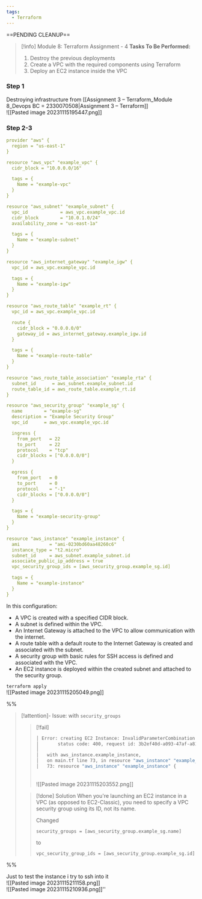 ```yaml
---
tags:
  - Terraform
---
```

==PENDING CLEANUP==
> [!info] Module 8: Terraform Assignment - 4
> **Tasks To Be Performed:** 
> 1. Destroy the previous deployments 
> 2. Create a VPC with the required components using Terraform 
> 3. Deploy an EC2 instance inside the VPC

### Step 1
Destroying infrastructure from [[Assignment 3 – Terraform_Module 8_Devops BC = 2330070508|Assignment 3 – Terraform]]
<br>![[Pasted image 20231115195447.png]]

### Step 2-3

```yaml
provider "aws" {
  region = "us-east-1"
}

resource "aws_vpc" "example_vpc" {
  cidr_block = "10.0.0.0/16"

  tags = {
    Name = "example-vpc"
  }
}

resource "aws_subnet" "example_subnet" {
  vpc_id            = aws_vpc.example_vpc.id
  cidr_block        = "10.0.1.0/24"
  availability_zone = "us-east-1a"

  tags = {
    Name = "example-subnet"
  }
}

resource "aws_internet_gateway" "example_igw" {
  vpc_id = aws_vpc.example_vpc.id

  tags = {
    Name = "example-igw"
  }
}

resource "aws_route_table" "example_rt" {
  vpc_id = aws_vpc.example_vpc.id

  route {
    cidr_block = "0.0.0.0/0"
    gateway_id = aws_internet_gateway.example_igw.id
  }

  tags = {
    Name = "example-route-table"
  }
}

resource "aws_route_table_association" "example_rta" {
  subnet_id      = aws_subnet.example_subnet.id
  route_table_id = aws_route_table.example_rt.id
}

resource "aws_security_group" "example_sg" {
  name        = "example-sg"
  description = "Example Security Group"
  vpc_id      = aws_vpc.example_vpc.id

  ingress {
    from_port   = 22
    to_port     = 22
    protocol    = "tcp"
    cidr_blocks = ["0.0.0.0/0"]
  }

  egress {
    from_port   = 0
    to_port     = 0
    protocol    = "-1"
    cidr_blocks = ["0.0.0.0/0"]
  }

  tags = {
    Name = "example-security-group"
  }
}

resource "aws_instance" "example_instance" {
  ami           = "ami-0230bd60aa48260c6"
  instance_type = "t2.micro"
  subnet_id     = aws_subnet.example_subnet.id
  associate_public_ip_address = true
  vpc_security_group_ids = [aws_security_group.example_sg.id]

  tags = {
    Name = "example-instance"
  }
}
```
In this configuration:

- A VPC is created with a specified CIDR block.
- A subnet is defined within the VPC.
- An Internet Gateway is attached to the VPC to allow communication with the internet.
- A route table with a default route to the Internet Gateway is created and associated with the subnet.
- A security group with basic rules for SSH access is defined and associated with the VPC.
- An EC2 instance is deployed within the created subnet and attached to the security group.

`terraform apply`
<br>![[Pasted image 20231115205049.png]]

%%
> [!attention]- Issue: with `security_groups`
> 
> > [!fail]
> > ```bash
> > │ Error: creating EC2 Instance: InvalidParameterCombination: The parameter groupName cannot be used with the parameter subnet
> > │       status code: 400, request id: 3b2ef40d-a093-47af-a83f-b2d49d08a006
> > │
> > │   with aws_instance.example_instance,
> > │   on main.tf line 73, in resource "aws_instance" "example_instance":
> > │   73: resource "aws_instance" "example_instance" {
> > ```
> > <br>![[Pasted image 20231115203552.png]]
> > 
> 
> > [!done] Solution
> > When you're launching an EC2 instance in a VPC (as opposed to EC2-Classic), you need to specify a VPC security group using its ID, not its name.
> > 
> > Changed 
> > ```
> > security_groups = [aws_security_group.example_sg.name]
> > ```
> > to 
> > ```
> > vpc_security_group_ids = [aws_security_group.example_sg.id]
> > ```
> > 
> > 

%%

Just to test the instance i try to ssh into it
<br>![[Pasted image 20231115211158.png]]
<br>![[Pasted image 20231115210936.png]]''